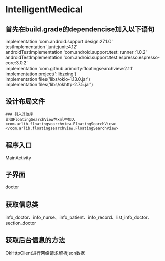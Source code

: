 # IntelligentMedical
## 首先在build.grade的dependencise加入以下语句
implementation 'com.android.support:design:27.1.0'  
testImplementation 'junit:junit:4.12'  
androidTestImplementation 'com.android.support.test: runner :1.0.2'  
androidTestImplementation 'com.android.support.test.espresso:espresso-core:3.0.2'  
implementation 'com.github.arimorty:floatingsearchview:2.1.1'  
implementation project(':libzxing')  
implementation files('libs/okio-1.13.0.jar')  
implementation files('libs/okhttp-2.7.5.jar')  
## 设计布局文件
    ### 引入其他库
    比如FloatingSearchView在xml中加入
    <com.arlib.floatingsearchview.FloatingSearchView></com.arlib.floatingsearchview.FloatingSearchView>
## 程序入口
MainActivity
## 子界面
doctor
## 获取信息类
info_doctor、info_nurse、info_patient、info_record、list_info_doctor、section_doctor
## 获取后台信息的方法
OkHttpClient进行网络请求解析json数据
